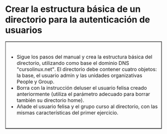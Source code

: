 # Crear la estructura básica de un directorio para la autenticación de usuarios
<div style="text-align: justify;">
  <table width="100%" border="1"><tbody>
    <tr>
      <td width="100%" valign="top"><br />
        <ul>
          <li>Sigue los pasos del manual y crea la estructura básica del directorio, utilizando como base el dominio DNS &quot;cursolinux.net&quot;. El directorio debe contener cuatro objetos: la base, el usuario admin y las unidades organizativas People y Group.</li>
          <li>Borra con la instrucción deluser el usuario felisa creado anteriormente (utiliza el parámetro adecuado para borrar también su directorio home).<br /></li>
          <li>Añade el usuario felisa y el grupo curso al directorio, con las mismas características del primer ejercicio.</li>
        </ul><br />
      </td>
    </tr></tbody>
  </table><br /> </div>
